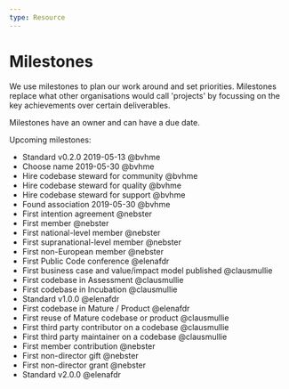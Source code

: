 ```yaml
---
type: Resource
---
```


# Milestones

We use milestones to plan our work around and set priorities. Milestones replace what other organisations would call 'projects' by focussing on the key achievements over certain deliverables.

Milestones have an owner and can have a due date.

Upcoming milestones:

* Standard v0.2.0 2019-05-13 @bvhme
* Choose name 2019-05-30 @bvhme
* Hire codebase steward for community @bvhme
* Hire codebase steward for quality @bvhme
* Hire codebase steward for support @bvhme
* Found association 2019-05-30 @bvhme
* First intention agreement @nebster
* First member @nebster
* First national-level member @nebster
* First supranational-level member @nebster
* First non-European member @nebster
* First Public Code conference @elenafdr
* First business case and value/impact model published @clausmullie
* First codebase in Assessment @clausmullie
* First codebase in Incubation @clausmullie
* Standard v1.0.0 @elenafdr
* First codebase in Mature / Product @elenafdr
* First reuse of Mature codebase or product @clausmullie
* First third party contributor on a codebase @clausmullie
* First third party maintainer on a codebase @clausmullie
* First member contribution @nebster
* First non-director gift @nebster
* First non-director grant @nebster
* Standard v2.0.0 @elenafdr

